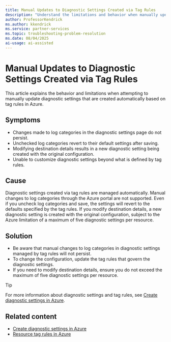 ```yaml
---
title: Manual Updates to Diagnostic Settings Created via Tag Rules
description: "Understand the limitations and behavior when manually updating diagnostic settings that are created based on tag rules in Azure."
author: ProfessorKendrick
ms.author: kkendrick
ms.service: partner-services
ms.topic: troubleshooting-problem-resolution
ms.date: 08/04/2025
ai-usage: ai-assisted
---
```


# Manual Updates to Diagnostic Settings Created via Tag Rules

This article explains the behavior and limitations when attempting to manually update diagnostic settings that are created automatically based on tag rules in Azure.

## Symptoms

- Changes made to log categories in the diagnostic settings page do not persist.
- Unchecked log categories revert to their default settings after saving.
- Modifying destination details results in a new diagnostic setting being created with the original configuration.
- Unable to customize diagnostic settings beyond what is defined by tag rules.

## Cause

Diagnostic settings created via tag rules are managed automatically. Manual changes to log categories through the Azure portal are not supported. Even if you uncheck log categories and save, the settings will revert to the defaults specified by the tag rules. If you modify destination details, a new diagnostic setting is created with the original configuration, subject to the Azure limitation of a maximum of five diagnostic settings per resource.

## Solution

- Be aware that manual changes to log categories in diagnostic settings managed by tag rules will not persist.
- To change the configuration, update the tag rules that govern the diagnostic settings.
- If you need to modify destination details, ensure you do not exceed the maximum of five diagnostic settings per resource.

> [!TIP]
> For more information about diagnostic settings and tag rules, see [Create diagnostic settings in Azure](/azure/azure-monitor/essentials/diagnostic-settings).

## Related content

- [Create diagnostic settings in Azure](/azure/azure-monitor/essentials/diagnostic-settings)
- [Resource tag rules in Azure](/azure/azure-resource-manager/management/tag-resources)